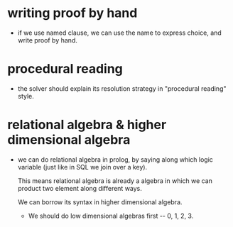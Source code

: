 # writing proof by hand

- if we use named clause, we can use the name to express choice, and write proof by hand.

# procedural reading

- the solver should explain its resolution strategy in "procedural reading" style.

# relational algebra & higher dimensional algebra

- we can do relational algebra in prolog,
  by saying along which logic variable
  (just like in SQL we join over a key).

  This means relational algebra is already a algebra
  in which we can product two element along different ways.

  We can borrow its syntax in higher dimensional algebra.

  - We should do low dimensional algebras first -- 0, 1, 2, 3.
